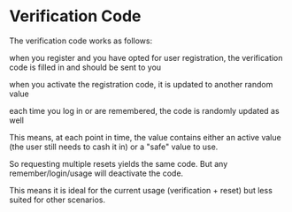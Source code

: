 # Verification Code

The verification code works as follows:

when you register and you have opted for user registration, the verification code is filled in and should be sent to you

when you activate the registration code, it is updated to another random value

each time you log in or are remembered, the code is randomly updated as well

This means, at each point in time, the value contains either an active value (the user still needs to cash it in) or a "safe" value to use.

So requesting multiple resets yields the same code. But any remember/login/usage will deactivate the code.

This means it is ideal for the current usage (verification + reset) but less suited for other scenarios.